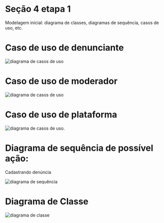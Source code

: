 # Seção 4 etapa 1

 Modelagem inicial: diagrama de classes, diagramas de sequência, casos de uso, etc.

 # Caso de uso de denunciante 

![diagrama de casos de uso](https://www.plantuml.com/plantuml/png/RP0nQWD134LxdK9ixoAsws1mRX2INing7S7ko4YQAkGm8KNka7OlbXb8y6Ac_NhlW_x9WopACiFCKs0ecbpU0aSnJY6Q0IY56ZvnBZa9vM20TgDycHc7P_7WXN3aXgm_ZV41tm6nE2VoofnDo6xd0SdnvVomHLxPP99KCG-AuZZMoZjXtnUChoLe_Lw_j5gErvc29hM5_4yyTCLRl-F44arLGorXwfKlwwU9_dSSuGDWCmBkTe_jYKwsxsI7JdQ44-UnRlyB)

# Caso de uso de moderador

![diagrama de casos de uso](https://www.plantuml.com/plantuml/png/RS-nIeD13C3nFKyHkXUnxIoLkheeFa2uIpy3TnT9SfFuCEBWExZUY_afM4lRzPyV8Tbwa4Ml1Ghl0qFHP7eEp6ASGhG1K0erlDVCHbaDu6T2RIgCYqVnu4gO6U-uZQ-MX7o1hu3OdHFvR6uJkvFDvX-GuzFk-aH9a5qPftvHhuxr0tkOj4biRdsyc-YVMn-xdTRU9D7u71-AIIk-50hQgzN3uWsy0HpUm-NovlUsqx8wA-kpie4jjznh-GO0)

# Caso de uso de plataforma

![diagrama de casos de uso](https://www.plantuml.com/plantuml/png/POy_JiCn38Ltd-AfUmVQ7LLg3u107C1A_2kHahYAdGbn6WOcBi2QYn7A7ofrVVxU--ITEJVl9LEMnU6AbevFZfYQ14zQYJYuDjnbTbwq5IRwEd4zPi7g8PbBOKJ1GUhug26nhV1CG3S9R9FPQ-ar1HvlurKHjA1ebCPHcqoM3O_xcyl2GHQnysQJK_VluW-ukGJlnKvgpfZmdnqpb33UbwdydT_I2z7_2rYlRy_IgsXp7Mrf9pNsaZy1).

# Diagrama de sequência de possível ação:
Cadastrando denúncia

![diagrama de sequência](https://www.plantuml.com/plantuml/png/bP0nJaCn44HxdsBB82LAJu4YGKl52KRs9h7qlRRMDlU9A3W07QqlnWgHh_zJWEYycfattZtK1cqzJGw-PQKdbYu-GXgxOahqiTX0Bx4sJlXnFUV0Yf3LkKM0TWzN7zsJHq1jclTJFaNPzDh7HMFUKcKvuyvTdJjBBI6Mp7ACcZ3Unrkcm3UeFokXLyVcrngaaYiLAAWei_Wpwng-ei-Un-_W9g1XIrvZuYsLoQPZrWHxQtvTBdXRN1jQhnH0WMLycW2ZizZKU1cRpsmX2APOLwlDyleACvJWEJRiXKy8-DT_26LyL8ACYxMoEx24dgOl)


# Diagrama de Classe

![diagrama de classe](https://www.plantuml.com/plantuml/png/XP4zJiD048NxFSN8JVXH2beNA19f4H8HTJHu9ywW_ObcPsaG4dVW49o0XZOtuIHumR4LWuIhzPltvdtQNIH5qUoTKLP7i6Hi1Js29RXoc18b-7nvXHKdfHzvIM7_4Hf6Onnj53I2SBjLi2pKACTWp6m8xuGxxmuvcQP89PvBEYZ1au7kcqEyVo3bnrZ3IZj_syiOOc2FEjLjloAjDyIAgGOE-ZqxxqwRA1xbfbzvSZg4dqsFS1qj2Tee_m6CHTYCJR-6GarEQ8z1D2gwjQNru2iePJvmtAMCmd6W2D7JXA11fJOAuqHF5BPug2iRPt1B3lTl-tTAG4abQvPowuUIwgo2-VmIgelgw0rgiEFVd-xnkchmXxCn2mesU_S5)









